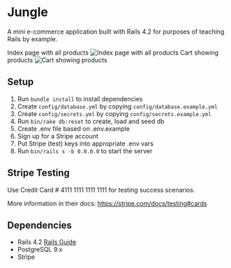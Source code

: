 # Jungle

A mini e-commerce application built with Rails 4.2 for purposes of teaching Rails by example.

Index page with all products
![Index page with all products](https://i.gyazo.com/e7ce30355acaa38349c8ffd803ec3985.png)
Cart showing products
![Cart showing products](https://i.gyazo.com/c3b89cab09db1b9511557dff8d64532b.png)


## Setup

1. Run `bundle install` to install dependencies
2. Create `config/database.yml` by copying `config/database.example.yml`
3. Create `config/secrets.yml` by copying `config/secrets.example.yml`
4. Run `bin/rake db:reset` to create, load and seed db
5. Create .env file based on .env.example
6. Sign up for a Stripe account
7. Put Stripe (test) keys into appropriate .env vars
8. Run `bin/rails s -b 0.0.0.0` to start the server

## Stripe Testing

Use Credit Card # 4111 1111 1111 1111 for testing success scenarios.

More information in their docs: <https://stripe.com/docs/testing#cards>

## Dependencies

* Rails 4.2 [Rails Guide](http://guides.rubyonrails.org/v4.2/)
* PostgreSQL 9.x
* Stripe
